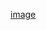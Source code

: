 [image](https://user-images.githubusercontent.com/82136303/120126941-c79df480-c1f8-11eb-86fc-cff26457b38b.jpg)